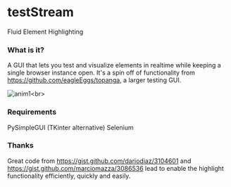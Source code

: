 # testStream
Fluid Element Highlighting

### What is it?

A GUI that lets you test and visualize elements in realtime while keeping a single browser instance open.
It's a spin off of functionality from https://github.com/eagleEggs/topanga, a larger testing GUI.

![anim1](https://github.com/eagleEggs/testStream/blob/master/testStream1.png?)<br>

### Requirements

PySimpleGUI (TKinter alternative)
Selenium

### Thanks

Great code from https://gist.github.com/dariodiaz/3104601 and https://gist.github.com/marciomazza/3086536 lead to enable the highlight functionality efficiently, quickly and easily.


